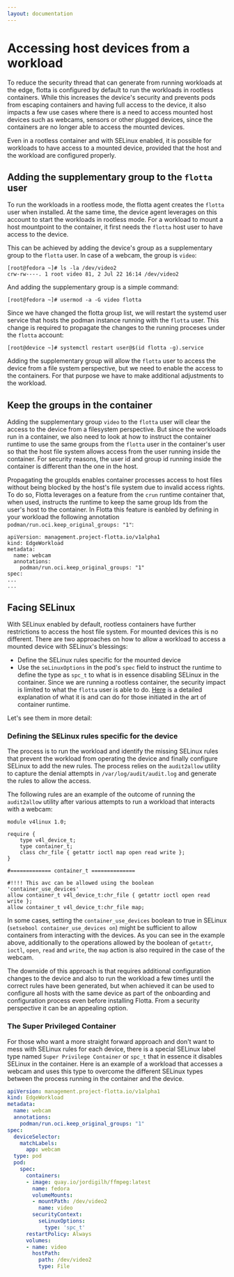 ```yaml
---
layout: documentation
---
```


# Accessing host devices from a workload

To reduce the security thread that can generate from running workloads at the edge, flotta is configured by default to run the workloads in rootless containers. While this increases the device's security and prevents pods from escaping containers and having full access to the device, it also impacts a few use cases where there is a need to access mounted host devices such as webcams, sensors or other plugged devices, since the containers are no longer able to access the mounted devices.

Even in a rootless container and with SELinux enabled, it is possible for workloads to have access to a mounted device, provided that the host and the workload are configured properly.


## Adding the supplementary group to the `flotta` user ##

To run the workloads in a rootless mode, the flotta agent creates the `flotta` user when installed. At the same time, the device agent leverages on this account to start the workloads in rootless mode. For a workload to mount a host mountpoint to the container, it first needs the `flotta` host user to have access to the device. 

This can be achieved by adding the device's group as a supplementary group to the `flotta` user. In case of a webcam, the group is `video`:

```shell
[root@fedora ~]# ls -la /dev/video2
crw-rw----. 1 root video 81, 2 Jul 22 16:14 /dev/video2
```

And adding the supplementary group is a simple command:
```shell
[root@fedora ~]# usermod -a -G video flotta
```
Since we have changed the flotta group list, we will restart the systemd user service that hosts the podman instance running with the `flotta` user. This change is required to propagate the changes to the running proceses under the `flotta` account:

```shell
[root@device ~]# systemctl restart user@$(id flotta -g).service
```

Adding the supplementary group will allow the `flotta` user to access the device from a file system perspective, but we need to enable the access to the containers. For that purpose we have to make additional adjustments to the workload.

## Keep the groups in the container ##

Adding the supplementary group `video` to the `flotta` user will clear the access to the device from a filesystem perspective. But since the workloads run in a container, we also need to look at how to instruct the container runtime to use the same groups from the `flotta` user in the container's user so that the host file system allows access from the user running inside the container. For security reasons, the user id and group id running inside the container is different than the one in the host.

Propagating the groupIds enables container processes access to host files without being blocked by the host's file system due to invalid access rights. To do so, Flotta leverages on a feature from the `crun` runtime container that, when used, instructs the runtime to keep the same group Ids from the user's host to the container. In Flotta this feature is eanbled by defining in your workload the following annotation `podman/run.oci.keep_original_groups: "1"`:

```
apiVersion: management.project-flotta.io/v1alpha1
kind: EdgeWorkload
metadata:
  name: webcam
  annotations:
    podman/run.oci.keep_original_groups: "1"
spec:
...
...

```

## Facing SELinux ##
With SELinux enabled by default, rootless containers have further restrictions to access the host file system. For mounted devices this is no different. There are two approaches on how to allow a workload to access a mounted device with SELinux's blessings:

* Define the SELinux rules specific for the mounted device
* Use the `seLinuxOptions` in the pod's `spec` field to instruct the runtime to define the type as `spc_t` to what is in essence disabling SELinux in the container. Since we are running a rootless container, the security impact is limited to what the `flotta` user is able to do. [Here](https://danwalsh.livejournal.com/74754.html) is a detailed explanation of what it is and can do for those initiated in the art of container runtime.

Let's see them in more detail:

### Defining the SELinux rules specific for the device ###
The process is to run the workload and identify the missing SELinux rules that prevent the workload from operating the device and finally configure SELinux to add the new rules. The process relies on the `audit2allow` utility to capture the denial attempts in `/var/log/audit/audit.log` and generate the rules to allow the access.

The following rules are an example of the outcome of running the `audit2allow` utility after various attempts to run a workload that interacts with a webcam:

```shell
module v4linux 1.0;

require {
	type v4l_device_t;
	type container_t;
	class chr_file { getattr ioctl map open read write };
}

#============= container_t ==============

#!!!! This avc can be allowed using the boolean 'container_use_devices'
allow container_t v4l_device_t:chr_file { getattr ioctl open read write };
allow container_t v4l_device_t:chr_file map;
```

In some cases, setting the `container_use_devices` boolean to true in SELinux (`setsebool container_use_devices on`) might be sufficient to allow containers from interacting with the devices. As you can see in the example above, additionally to the operations allowed by the boolean of `getattr`, `ioctl`, `open`, `read` and `write`, the `map` action is also required in the case of the webcam.

The downside of this approach is that requires additional configuration changes to the device and also to run the workload a few times until the correct rules have been generated, but when achieved it can be used to configure all hosts with the same device as part of the onboarding and configuration process even before installing Flotta. From a security perspective it can be an appealing option.

### The Super Privileged Container ###
For those who want a more straight forward approach and don't want to mess with SELinux rules for each device, there is a special SELinux label type named `Super Privilege Container` or `spc_t` that in essence it disables SELinux in the container. Here is an example of a workload that accesses a webcam and uses this type to overcome the different SELinux types between the process running in the container and the device.

```yaml
apiVersion: management.project-flotta.io/v1alpha1
kind: EdgeWorkload
metadata:
  name: webcam
  annotations:
    podman/run.oci.keep_original_groups: "1"
spec:
  deviceSelector:
    matchLabels:
      app: webcam
  type: pod
  pod:
    spec:
      containers:
      - image: quay.io/jordigilh/ffmpeg:latest
        name: fedora
        volumeMounts:
        - mountPath: /dev/video2
          name: video
        securityContext:
          seLinuxOptions:
            type: 'spc_t'
      restartPolicy: Always      
      volumes:
      - name: video 
        hostPath:
          path: /dev/video2
          type: File
```

